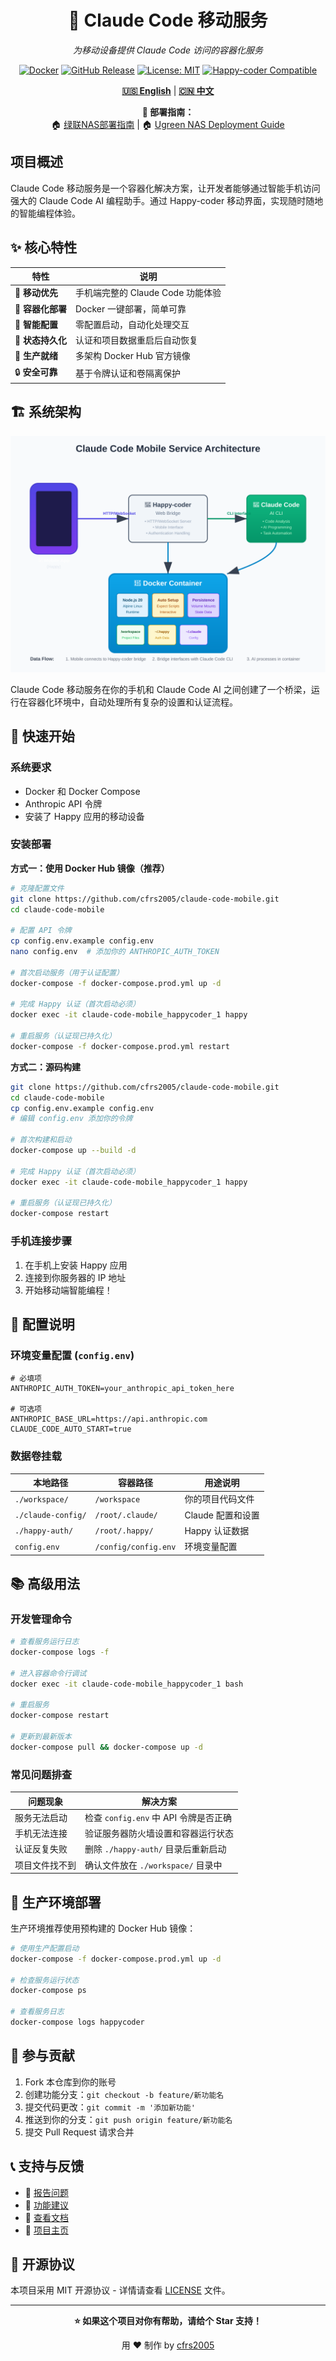 <div align="center">

# 📱 Claude Code 移动服务

*为移动设备提供 Claude Code 访问的容器化服务*

[![Docker](https://img.shields.io/badge/Docker-Ready-blue?logo=docker)](https://hub.docker.com/r/cfrs2005/claude-code-mobile)
[![GitHub Release](https://img.shields.io/github/v/release/cfrs2005/claude-code-mobile)](https://github.com/cfrs2005/claude-code-mobile/releases)
[![License: MIT](https://img.shields.io/badge/License-MIT-yellow.svg)](https://opensource.org/licenses/MIT)
[![Happy-coder Compatible](https://img.shields.io/badge/Happy--coder-Compatible-green)](https://github.com/cfrs2005/happy-coder)

[**🇺🇸 English**](README.md) | [**🇨🇳 中文**](README.zh-CN.md)

**📖 部署指南：**  
🏠 [绿联NAS部署指南](docs/绿联NAS部署手册.md) | 🏠 [Ugreen NAS Deployment Guide](docs/ugreen-nas-deployment-guide.md)

</div>

## 项目概述

Claude Code 移动服务是一个容器化解决方案，让开发者能够通过智能手机访问强大的 Claude Code AI 编程助手。通过 Happy-coder 移动界面，实现随时随地的智能编程体验。

## ✨ 核心特性

| 特性 | 说明 |
|------|------|
| 📱 **移动优先** | 手机端完整的 Claude Code 功能体验 |
| 🐳 **容器化部署** | Docker 一键部署，简单可靠 |
| 🔧 **智能配置** | 零配置启动，自动化处理交互 |
| 💾 **状态持久化** | 认证和项目数据重启后自动恢复 |
| 🚀 **生产就绪** | 多架构 Docker Hub 官方镜像 |
| 🔒 **安全可靠** | 基于令牌认证和卷隔离保护 |

## 🏗️ 系统架构

<div align="center">

![架构图](docs/architecture.svg)

</div>

Claude Code 移动服务在你的手机和 Claude Code AI 之间创建了一个桥梁，运行在容器化环境中，自动处理所有复杂的设置和认证流程。

## 🚀 快速开始

### 系统要求
- Docker 和 Docker Compose
- Anthropic API 令牌
- 安装了 Happy 应用的移动设备

### 安装部署

**方式一：使用 Docker Hub 镜像（推荐）**
```bash
# 克隆配置文件
git clone https://github.com/cfrs2005/claude-code-mobile.git
cd claude-code-mobile

# 配置 API 令牌
cp config.env.example config.env
nano config.env  # 添加你的 ANTHROPIC_AUTH_TOKEN

# 首次启动服务（用于认证配置）
docker-compose -f docker-compose.prod.yml up -d

# 完成 Happy 认证（首次启动必须）
docker exec -it claude-code-mobile_happycoder_1 happy

# 重启服务（认证现已持久化）
docker-compose -f docker-compose.prod.yml restart
```

**方式二：源码构建**
```bash
git clone https://github.com/cfrs2005/claude-code-mobile.git
cd claude-code-mobile
cp config.env.example config.env
# 编辑 config.env 添加你的令牌

# 首次构建和启动
docker-compose up --build -d

# 完成 Happy 认证（首次启动必须）
docker exec -it claude-code-mobile_happycoder_1 happy

# 重启服务（认证现已持久化）
docker-compose restart
```

### 手机连接步骤
1. 在手机上安装 Happy 应用
2. 连接到你服务器的 IP 地址  
3. 开始移动端智能编程！

## 🔧 配置说明

### 环境变量配置 (`config.env`)
```env
# 必填项
ANTHROPIC_AUTH_TOKEN=your_anthropic_api_token_here

# 可选项
ANTHROPIC_BASE_URL=https://api.anthropic.com  
CLAUDE_CODE_AUTO_START=true
```

### 数据卷挂载
| 本地路径 | 容器路径 | 用途说明 |
|----------|----------|----------|
| `./workspace/` | `/workspace` | 你的项目代码文件 |
| `./claude-config/` | `/root/.claude/` | Claude 配置和设置 |
| `./happy-auth/` | `/root/.happy/` | Happy 认证数据 |
| `config.env` | `/config/config.env` | 环境变量配置 |

## 📚 高级用法

### 开发管理命令
```bash
# 查看服务运行日志
docker-compose logs -f

# 进入容器命令行调试
docker exec -it claude-code-mobile_happycoder_1 bash

# 重启服务
docker-compose restart

# 更新到最新版本
docker-compose pull && docker-compose up -d
```

### 常见问题排查
| 问题现象 | 解决方案 |
|----------|----------|
| 服务无法启动 | 检查 `config.env` 中 API 令牌是否正确 |
| 手机无法连接 | 验证服务器防火墙设置和容器运行状态 |
| 认证反复失败 | 删除 `./happy-auth/` 目录后重新启动 |
| 项目文件找不到 | 确认文件放在 `./workspace/` 目录中 |

## 🚢 生产环境部署

生产环境推荐使用预构建的 Docker Hub 镜像：

```bash
# 使用生产配置启动
docker-compose -f docker-compose.prod.yml up -d

# 检查服务运行状态
docker-compose ps

# 查看服务日志
docker-compose logs happycoder
```

## 🤝 参与贡献

1. Fork 本仓库到你的账号
2. 创建功能分支：`git checkout -b feature/新功能名`
3. 提交代码更改：`git commit -m '添加新功能'`
4. 推送到你的分支：`git push origin feature/新功能名`
5. 提交 Pull Request 请求合并

## 📞 支持与反馈

- 🐛 [报告问题](https://github.com/cfrs2005/claude-code-mobile/issues)
- 💬 [功能建议](https://github.com/cfrs2005/claude-code-mobile/discussions)
- 📖 [查看文档](https://github.com/cfrs2005/claude-code-mobile/wiki)
- 🌟 [项目主页](https://github.com/cfrs2005/claude-code-mobile)

## 📄 开源协议

本项目采用 MIT 开源协议 - 详情请查看 [LICENSE](LICENSE) 文件。

---

<div align="center">

**⭐ 如果这个项目对你有帮助，请给个 Star 支持！**

用 ❤️ 制作 by [cfrs2005](https://github.com/cfrs2005)

</div>